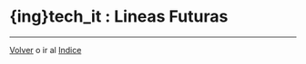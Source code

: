 # {ing}tech_it : Lineas Futuras

---
[Volver](./visualizando_datos.md) o ir al [Indice](./index.md)









